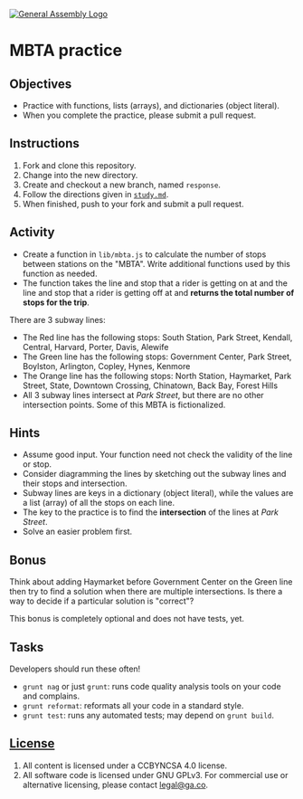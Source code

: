 [![General Assembly Logo](https://camo.githubusercontent.com/1a91b05b8f4d44b5bbfb83abac2b0996d8e26c92/687474703a2f2f692e696d6775722e636f6d2f6b6538555354712e706e67)](https://generalassemb.ly/education/web-development-immersive)

# MBTA practice

## Objectives

-   Practice with functions, lists (arrays), and  dictionaries (object literal).
-   When you complete the practice, please submit a pull request.

## Instructions

1.  Fork and clone this repository.
1.  Change into the new directory.
1.  Create and checkout a new branch, named `response`.
1.  Follow the directions given in [`study.md`](study.md).
1.  When finished, push to your fork and submit a pull request.

## Activity

-   Create a function in `lib/mbta.js` to calculate the number of stops between
 stations on the "MBTA". Write additional functions used by this function as
 needed.
-   The function takes the line and stop that a rider is getting on at and the
 line and stop that a rider is getting off at and **returns the total number of
 stops for the trip**.

There are 3 subway lines:

-   The Red line has the following stops: South Station, Park Street, Kendall,
 Central, Harvard, Porter, Davis, Alewife
-   The Green line has the following stops: Government Center, Park Street,
 Boylston, Arlington, Copley, Hynes, Kenmore
-   The Orange line has the following stops:  North Station, Haymarket,
Park Street, State, Downtown Crossing, Chinatown, Back Bay, Forest Hills
-   All 3 subway lines intersect at *Park Street*, but there are no other
 intersection points. Some of this MBTA is fictionalized.

 ## Hints

 -   Assume good input.  Your function need not check the validity of the line or
  stop.
 -   Consider diagramming the lines by sketching out the subway lines and their
  stops and intersection.
 -   Subway lines are keys in a dictionary (object literal), while the values are
  a list (array) of all the stops on each line.
 -   The key to the practice is to find the **intersection** of the lines at
  *Park Street*.
 -   Solve an easier problem first.

## Bonus

Think about adding Haymarket before Government Center on the Green line then try
 to find a solution when there are multiple intersections.
Is there a way to decide if a particular solution is "correct"?

This bonus is completely optional and does not have tests, yet.

## Tasks

Developers should run these often!

-   `grunt nag` or just `grunt`: runs code quality analysis tools on your code
    and complains.
-   `grunt reformat`: reformats all your code in a standard style.
-   `grunt test`: runs any automated tests; may depend on `grunt build`.

## [License](LICENSE)

1.  All content is licensed under a CC­BY­NC­SA 4.0 license.
1.  All software code is licensed under GNU GPLv3. For commercial use or
    alternative licensing, please contact legal@ga.co.

